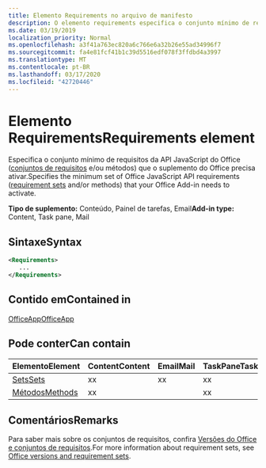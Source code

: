 ```yaml
---
title: Elemento Requirements no arquivo de manifesto
description: O elemento requirements especifica o conjunto mínimo de requisitos e os métodos que o suplemento do Office precisa para ativar.
ms.date: 03/19/2019
localization_priority: Normal
ms.openlocfilehash: a3f41a763ec820a6c766e6a32b26e55ad34996f7
ms.sourcegitcommit: fa4e81fcf41b1c39d5516edf078f3ffdbd4a3997
ms.translationtype: MT
ms.contentlocale: pt-BR
ms.lasthandoff: 03/17/2020
ms.locfileid: "42720446"
---
```

# <a name="requirements-element"></a><span data-ttu-id="c84e0-103">Elemento Requirements</span><span class="sxs-lookup"><span data-stu-id="c84e0-103">Requirements element</span></span>

<span data-ttu-id="c84e0-104">Especifica o conjunto mínimo de requisitos da API JavaScript do Office ([conjuntos de requisitos](../../develop/office-versions-and-requirement-sets.md#specify-office-hosts-and-requirement-sets) e/ou métodos) que o suplemento do Office precisa ativar.</span><span class="sxs-lookup"><span data-stu-id="c84e0-104">Specifies the minimum set of Office JavaScript API requirements ([requirement sets](../../develop/office-versions-and-requirement-sets.md#specify-office-hosts-and-requirement-sets) and/or methods) that your Office Add-in needs to activate.</span></span>

<span data-ttu-id="c84e0-105">**Tipo de suplemento:** Conteúdo, Painel de tarefas, Email</span><span class="sxs-lookup"><span data-stu-id="c84e0-105">**Add-in type:** Content, Task pane, Mail</span></span>

## <a name="syntax"></a><span data-ttu-id="c84e0-106">Sintaxe</span><span class="sxs-lookup"><span data-stu-id="c84e0-106">Syntax</span></span>

```XML
<Requirements>
   ...
</Requirements>
```

## <a name="contained-in"></a><span data-ttu-id="c84e0-107">Contido em</span><span class="sxs-lookup"><span data-stu-id="c84e0-107">Contained in</span></span>

[<span data-ttu-id="c84e0-108">OfficeApp</span><span class="sxs-lookup"><span data-stu-id="c84e0-108">OfficeApp</span></span>](officeapp.md)

## <a name="can-contain"></a><span data-ttu-id="c84e0-109">Pode conter</span><span class="sxs-lookup"><span data-stu-id="c84e0-109">Can contain</span></span>

|<span data-ttu-id="c84e0-110">**Elemento**</span><span class="sxs-lookup"><span data-stu-id="c84e0-110">**Element**</span></span>|<span data-ttu-id="c84e0-111">**Content**</span><span class="sxs-lookup"><span data-stu-id="c84e0-111">**Content**</span></span>|<span data-ttu-id="c84e0-112">**Email**</span><span class="sxs-lookup"><span data-stu-id="c84e0-112">**Mail**</span></span>|<span data-ttu-id="c84e0-113">**TaskPane**</span><span class="sxs-lookup"><span data-stu-id="c84e0-113">**TaskPane**</span></span>|
|:-----|:-----|:-----|:-----|
|[<span data-ttu-id="c84e0-114">Sets</span><span class="sxs-lookup"><span data-stu-id="c84e0-114">Sets</span></span>](sets.md)|<span data-ttu-id="c84e0-115">x</span><span class="sxs-lookup"><span data-stu-id="c84e0-115">x</span></span>|<span data-ttu-id="c84e0-116">x</span><span class="sxs-lookup"><span data-stu-id="c84e0-116">x</span></span>|<span data-ttu-id="c84e0-117">x</span><span class="sxs-lookup"><span data-stu-id="c84e0-117">x</span></span>|
|[<span data-ttu-id="c84e0-118">Métodos</span><span class="sxs-lookup"><span data-stu-id="c84e0-118">Methods</span></span>](methods.md)|<span data-ttu-id="c84e0-119">x</span><span class="sxs-lookup"><span data-stu-id="c84e0-119">x</span></span>||<span data-ttu-id="c84e0-120">x</span><span class="sxs-lookup"><span data-stu-id="c84e0-120">x</span></span>|

## <a name="remarks"></a><span data-ttu-id="c84e0-121">Comentários</span><span class="sxs-lookup"><span data-stu-id="c84e0-121">Remarks</span></span>

<span data-ttu-id="c84e0-122">Para saber mais sobre os conjuntos de requisitos, confira [Versões do Office e conjuntos de requisitos](../../develop/office-versions-and-requirement-sets.md).</span><span class="sxs-lookup"><span data-stu-id="c84e0-122">For more information about requirement sets, see [Office versions and requirement sets](../../develop/office-versions-and-requirement-sets.md).</span></span>

